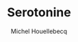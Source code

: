 ---
title: "Serotonine"
author: "Michel Houellebecq"
isbn: ""
isbn13: "9789029529020"
rating: "3"
publisher: "De Arbeiderspers"
pages: "304"
publishYear: "2019"
read: "2019"
goodreads_id: "43470226"
language: "en"
---